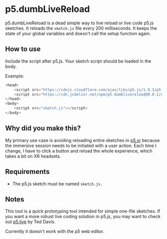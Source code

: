# p5.dumbLiveReload
p5.dumbLiveReload is a dead simple way to live reload or live code p5.js sketches. It reloads the `sketch.js` file every 200 milliseconds. It keeps the state of your global variables and doesn't call the setup function again.

## How to use
Include the script after p5.js. Your sketch script should be loaded in the body.

Example:
```js
<head>
    <script src="https://cdnjs.cloudflare.com/ajax/libs/p5.js/1.9.1/p5.min.js"></script>
    <script src="https://cdn.jsdelivr.net/npm/p5.dumblivereload@0.0.1/dist/p5dumbLiveReload.js"></script> 
</head>
<body>
    <script src="sketch.js"></script>
</body>
```

## Why did you make this?
My primary use case is avoiding reloading entire sketches in [p5.xr](https://p5xr.org/#/) because the immersive session needs to be initiated with a user action. Each time I change, I have to click a button and reload the whole experience, which takes a bit on XR headsets. 

## Requirements
* The p5.js sketch must be named `sketch.js.`

## Notes
This tool is a quick prototyping tool intended for simple one-file sketches. If you want a more robust live coding solution in p5.js, you may want to check out [p5.live](https://teddavis.org/p5live/) by Ted Davis.

Currently it doesn't work with the p5 web editor.
